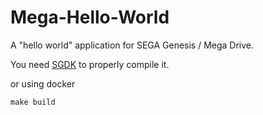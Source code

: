 # Mega-Hello-World

A "hello world" application for SEGA Genesis / Mega Drive.

You need [SGDK](https://github.com/Stephane-D/SGDK) to properly compile it.

or using docker

```shell
make build
```
